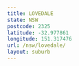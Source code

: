 ```yaml
---
title: LOVEDALE
state: NSW
postcode: 2325
latitude: -32.977861
longitude: 151.317476
url: /nsw/lovedale/
layout: suburb
---
```

